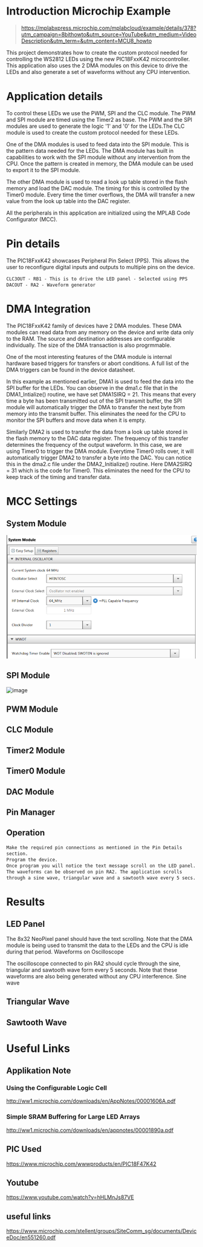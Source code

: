 # Introduction Microchip Example
> https://mplabxpress.microchip.com/mplabcloud/example/details/378?utm_campaign=8bithowto&utm_source=YouTube&utm_medium=VideoDescription&utm_term=&utm_content=MCU8_howto

This project demonstrates how to create the custom protocol needed for controlling the WS2812 LEDs using the new PIC18FxxK42 microcontroller. This application also uses the 2 DMA modules on this device to drive the LEDs and also generate a set of waveforms without any CPU intervention.

# Application details

To control these LEDs we use the PWM, SPI and the CLC module. The PWM and SPI module are timed using the Timer2 as base. The PWM and the SPI modules are used to generate the logic '1' and '0' for the LEDs.The CLC module is used to create the custom protocol needed for these LEDs.

One of the DMA modules is used to feed data into the SPI module. This is the pattern data needed for the LEDs. The DMA module has built in capabilities to work with the SPI module without any intervention from the CPU. Once the pattern is created in memory, the DMA module can be used to export it to the SPI module.

The other DMA module is used to read a look up table stored in the flash memory and load the DAC module. The timing for this is controlled by the Timer0 module. Every time the timer overflows, the DMA will transfer a new value from the look up table into the DAC register.

All the peripherals in this application are initialized using the MPLAB Code Configurator (MCC).

# Pin details

The PIC18FxxK42 showcases Peripheral Pin Select (PPS). This allows the user to reconfigure digital inputs and outputs to multiple pins on the device.

    CLC3OUT - RB1 - This is to drive the LED panel - Selected using PPS
    DACOUT - RA2 - Waveform generator

# DMA Integration

The PIC18FxxK42 family of devices have 2 DMA modules. These DMA modules can read data from any memory on the device and write data only to the RAM. The source and destination addresses are configurable individually. The size of the DMA transaction is also progrmmable.

One of the most interesting features of the DMA module is internal hardware based triggers for transfers or abort conditions. A full list of the DMA triggers can be found in the device datasheet.

In this example as mentioned earlier, DMA1 is used to feed the data into the SPI buffer for the LEDs. You can observe in the dma1.c file that in the DMA1_Intialize() routine, we have set DMA1SIRQ = 21. This means that every time a byte has been transmitted out of the SPI transmit buffer, the SPI module will automatically trigger the DMA to transfer the next byte from memory into the transmit buffer. This eliminates the need for the CPU to monitor the SPI buffers and move data when it is empty.

Similarly DMA2 is used to transfer the data from a look up table stored in the flash memory to the DAC data register. The frequency of this transfer determines the frequency of the output waveform. In this case, we are using Timer0 to trigger the DMA module. Everytime Timer0 rolls over, it will automatically trigger DMA2 to transfer a byte into the DAC. You can notice this in the dma2.c file under the DMA2_Initialize() routine. Here DMA2SIRQ = 31 which is the code for Timer0. This eliminates the need for the CPU to keep track of the timing and transfer data.
# MCC Settings
## System Module
![image](assets/systemmodule.png)
## SPI Module
![image](/assets/SPImodule.png)
## PWM Module

## CLC Module

## Timer2 Module

## Timer0 Module

## DAC Module

## Pin Manager

## Operation

    Make the required pin connections as mentioned in the Pin Details section.
    Program the device.
    Once program you will notice the text message scroll on the LED panel.
    The waveforms can be observed on pin RA2. The application scrolls through a sine wave, triangular wave and a sawtooth wave every 5 secs.

# Results
## LED Panel

The 8x32 NeoPixel panel should have the text scrolling. Note that the DMA module is being used to transmit the data to the LEDs and the CPU is idle during that period.
Waveforms on Oscilloscope

The oscilloscope connected to pin RA2 should cycle through the sine, triangular and sawtooth wave form every 5 seconds. Note that these waveforms are also being generated without any CPU interference.
Sine wave

## Triangular Wave

## Sawtooth Wave

# Useful Links

## Applikation Note
### Using the Configurable Logic Cell
http://ww1.microchip.com/downloads/en/AppNotes/00001606A.pdf
### Simple SRAM Buffering for Large LED Arrays
http://ww1.microchip.com/downloads/en/appnotes/00001890a.pdf

## PIC Used
https://www.microchip.com/wwwproducts/en/PIC18F47K42

## Youtube
https://www.youtube.com/watch?v=hHLMnJs87VE

## useful links
https://www.microchip.com/stellent/groups/SiteComm_sg/documents/DeviceDoc/en551260.pdf
